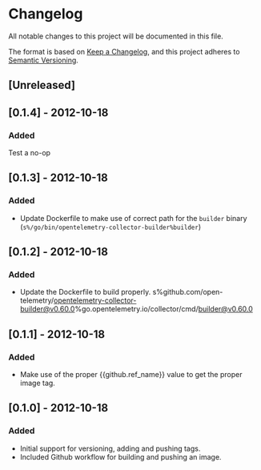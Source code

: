 # Changelog
All notable changes to this project will be documented in this file.

The format is based on [Keep a Changelog](https://keepachangelog.com/en/1.0.0/),
and this project adheres to [Semantic Versioning](https://semver.org/spec/v2.0.0.html).

## [Unreleased]

## [0.1.4] - 2012-10-18
### Added
Test a no-op
## [0.1.3] - 2012-10-18
### Added
* Update Dockerfile to make use of correct path for the `builder` binary (`s%/go/bin/opentelemetry-collector-builder%builder`)
## [0.1.2] - 2012-10-18
### Added
* Update the Dockerfile to build properly. s%github.com/open-telemetry/opentelemetry-collector-builder@v0.60.0%go.opentelemetry.io/collector/cmd/builder@v0.60.0

## [0.1.1] - 2012-10-18
### Added
* Make use of the proper {{github.ref_name}} value to get the proper image tag.

## [0.1.0] - 2012-10-18
### Added
* Initial support for versioning, adding and pushing tags.
* Included Github workflow for building and pushing an image.
